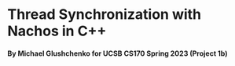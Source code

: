 # Thread Synchronization with Nachos in C++
#### By Michael Glushchenko for UCSB CS170 Spring 2023 (Project 1b)
